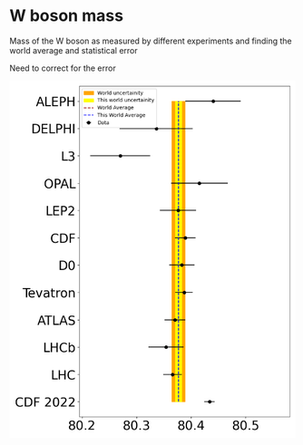 # W boson mass 
Mass of the W boson as measured by different experiments and finding the world average and statistical error

Need to correct for the error

![w mass](wmass_plot.png "World Average")
